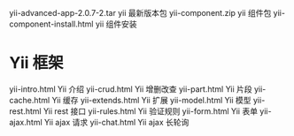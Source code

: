 yii-advanced-app-2.0.7-2.tar   yii 最新版本包
yii-component.zip              yii 组件包
yii-component-install.html     yii 组件安装

Yii 框架
====================================================================
yii-intro.html   Yii 介绍
yii-crud.html    Yii 增删改查
yii-part.html    Yii 片段
yii-cache.html   Yii 缓存
yii-extends.html Yii 扩展
yii-model.html   Yii 模型
yii-rest.html    Yii rest 接口
yii-rules.html   Yii 验证规则
yii-form.html    Yii 表单
yii-ajax.html    Yii ajax 请求
yii-chat.html    Yii ajax 长轮询